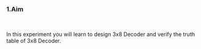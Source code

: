 
<h3><b>1.Aim</b></h3><br>
<p>In this experiment you will learn to design 3x8 Decoder and verify the truth table of 3x8 Decoder.</p>

